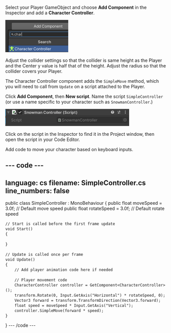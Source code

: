 Select your Player GameObject and choose **Add Component** in the Inspector and add a **Character Controller**.

![The Character Controller component in the Inspector window.](images/character-component.png)

Adjust the collider settings so that the collider is same height as the Player and the Center y value is half that of the height. Adjust the radius so that the collider covers your Player.

The Character Controller component adds the `SimpleMove` method, which you will need to call from `Update` on a script attached to the Player.

Click **Add Component**, then **New script**. Name the script `SimpleController` (or use a name specific to your character such as `SnowmanController`.)

![The Script component in the Inspector window with 'Player Controller' script populated.](images/snowman-controller.png)

Click on the script in the Inspector to find it in the Project window, then open the script in your Code Editor.

Add code to move your character based on keyboard inputs.


--- code ---
---
language: cs filename: SimpleController.cs
line_numbers: false
---
public class SimpleController : MonoBehaviour
{ public float moveSpeed = 3.0f; // Default move speed public float rotateSpeed = 3.0f; // Default rotate speed

    // Start is called before the first frame update
    void Start()
    {
    
    }
    
    // Update is called once per frame
    void Update()
    {
        // Add player animation code here if needed
    
        // Player movement code
        CharacterController controller = GetComponent<CharacterController>();
        transform.Rotate(0, Input.GetAxis("Horizontal") * rotateSpeed, 0);
        Vector3 forward = transform.TransformDirection(Vector3.forward);
        float speed = moveSpeed * Input.GetAxis("Vertical");
        controller.SimpleMove(forward * speed);
    }
} --- /code ---

